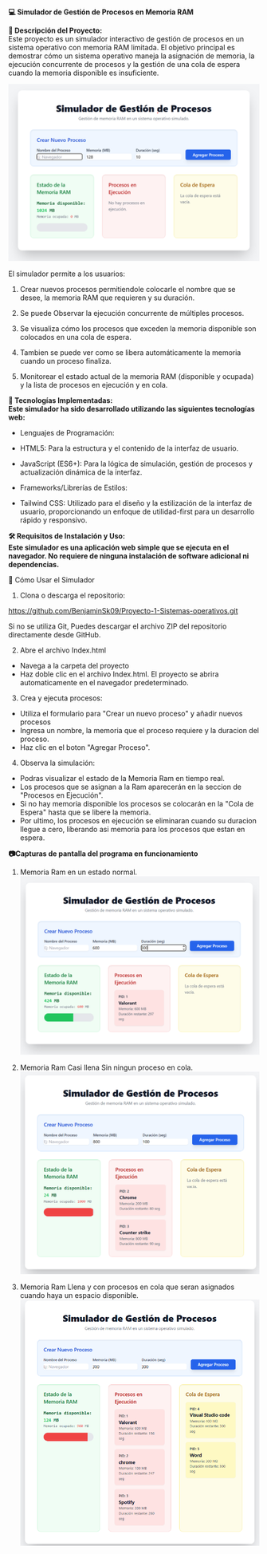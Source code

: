 __💻 Simulador de Gestión de Procesos en Memoria RAM__

__📝 Descripción del Proyecto:__    
Este proyecto es un simulador interactivo de gestión de procesos en un sistema operativo con memoria RAM limitada. El objetivo principal es demostrar cómo un sistema operativo maneja la asignación de memoria, la ejecución concurrente de procesos y la gestión de una cola de espera cuando la memoria disponible es insuficiente.

![image alt](https://github.com/BenjaminSk09/Proyecto-1-Sistemas-operativos/blob/d5c4f4c3342de24958576f052ffb341b924292ef/Capturas%20de%20Funcionamiento/Imagen%20principal%20.png)

El simulador permite a los usuarios:  

1) Crear nuevos procesos permitiendole colocarle el nombre que se desee, la memoria RAM que requieren y su duración.

2) Se puede Observar la ejecución concurrente de múltiples procesos.

3) Se visualiza cómo los procesos que exceden la memoria disponible son colocados en una cola de espera.

4) Tambien se puede ver como se libera automáticamente la memoria cuando un proceso finaliza.

5) Monitorear el estado actual de la memoria RAM (disponible y ocupada) y la lista de procesos en ejecución y en cola.

__🚀 Tecnologías Implementadas:  
Este simulador ha sido desarrollado utilizando las siguientes tecnologías web:__

- Lenguajes de Programación:

- HTML5: Para la estructura y el contenido de la interfaz de usuario.

- JavaScript (ES6+): Para la lógica de simulación, gestión de procesos y actualización dinámica de la interfaz.

- Frameworks/Librerías de Estilos:

- Tailwind CSS: Utilizado para el diseño y la estilización de la interfaz de usuario, proporcionando un enfoque de utilidad-first para un desarrollo rápido y responsivo.

__🛠️ Requisitos de Instalación y Uso:  
Este simulador es una aplicación web simple que se ejecuta en el navegador. No requiere de ninguna instalación de software adicional ni dependencias.__ 

🚀 Cómo Usar el Simulador
1. Clona o descarga el repositorio:

https://github.com/BenjaminSk09/Proyecto-1-Sistemas-operativos.git

Si no se utiliza Git, Puedes descargar el archivo ZIP del repositorio directamente desde GitHub.

2. Abre el archivo Index.html
 - Navega a la carpeta del proyecto 
 - Haz doble clic en el archivo Index.html. El proyecto se abrira automaticamente en el navegador predeterminado.

3. Crea y ejecuta procesos: 
 - Utiliza el formulario para "Crear un nuevo proceso" y añadir nuevos procesos
 - Ingresa un nombre, la memoria que el proceso requiere y la duracion del proceso.
 - Haz clic en el boton "Agregar Proceso".

4. Observa la simulación:
 - Podras visualizar el estado de la Memoria Ram en tiempo real.
 - Los procesos que se asignan a la Ram aparecerán en la seccion de "Procesos en Ejecución".
 - Si no hay memoria disponible los procesos se colocarán en la "Cola de Espera" hasta que se libere la memoria.
 - Por ultimo, los procesos en ejecución se eliminaran cuando su duracion llegue a cero, liberando asi memoria para los procesos que estan en espera.

__📷Capturas de pantalla del programa en funcionamiento__

1) Memoria Ram en un estado normal.
![image alt](https://github.com/BenjaminSk09/Proyecto-1-Sistemas-operativos/blob/c29457c683a48a7f2e00f8df2f9e7efd15dea43c/Capturas%20de%20Funcionamiento/Memoria%20Ram%20normal.png) 

2) Memoria Ram Casi llena Sin ningun proceso en cola.
![image alt](https://github.com/BenjaminSk09/Proyecto-1-Sistemas-operativos/blob/c29457c683a48a7f2e00f8df2f9e7efd15dea43c/Capturas%20de%20Funcionamiento/Memoria%20Ram%20casi%20llena%20.png)

3) Memoria Ram Llena y con procesos en cola que seran asignados cuando haya un espacio disponible.
![image alt](https://github.com/BenjaminSk09/Proyecto-1-Sistemas-operativos/blob/c29457c683a48a7f2e00f8df2f9e7efd15dea43c/Capturas%20de%20Funcionamiento/Memoria%20Ram%20llena%20y%20procesos%20en%20cola.png)
